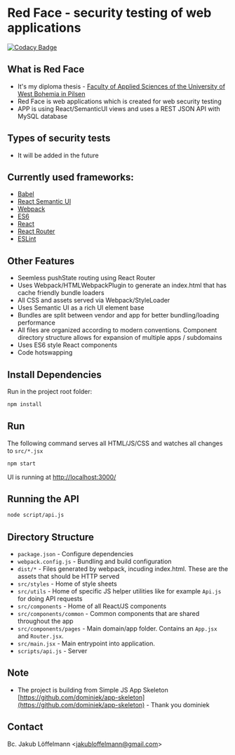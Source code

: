 # Red Face - security testing of web applications

[![Codacy Badge](https://api.codacy.com/project/badge/Grade/b48a90f177b74ea8b182ea156f629adc)](https://www.codacy.com/app/JaLe29/red-face?utm_source=github.com&amp;utm_medium=referral&amp;utm_content=JaLe29/red-face&amp;utm_campaign=Badge_Grade)

## What is Red Face

* It's my diploma thesis - [Faculty of Applied Sciences of the University of West Bohemia in Pilsen](http://www.fav.zcu.cz/en/)
* Red Face is web applications which is created for web security testing
* APP is using React/SemanticUI views and uses a REST JSON API with MySQL database

## Types of security tests

* It will be added in the future

## Currently used frameworks:

* [Babel](https://babeljs.io/)
* [React Semantic UI](http://react.semantic-ui.com/)
* [Webpack](http://webpack.github.io/)
* [ES6](https://babeljs.io/docs/learn-es2015/)
* [React](https://facebook.github.io/react/)
* [React Router](https://github.com/reactjs/react-router)
* [ESLint](https://eslint.org/)

## Other Features

* Seemless pushState routing using React Router
* Uses Webpack/HTMLWebpackPlugin to generate an index.html that has cache friendly bundle loaders
* All CSS and assets served via Webpack/StyleLoader
* Uses Semantic UI as a rich UI element base
* Bundles are split between vendor and app for better bundling/loading performance
* All files are organized according to modern conventions. Component directory structure allows for expansion of multiple apps / subdomains
* Uses ES6 style React components
* Code hotswapping

## Install Dependencies

Run in the project root folder:

```bash
npm install
```

## Run

The following command serves all HTML/JS/CSS and watches all changes to `src/*.jsx`

```bash
npm start
```

UI is running at [http://localhost:3000/](http://localhost:3000/)

## Running the API

```bash
node script/api.js
```

## Directory Structure

* `package.json` - Configure dependencies
* `webpack.config.js` - Bundling and build configuration
* `dist/*` - Files generated by webpack, incuding index.html. These are the assets that should be HTTP served
* `src/styles` - Home of style sheets
* `src/utils` - Home of specific JS helper utilities like for example `Api.js` for doing API requests
* `src/components` - Home of all React/JS components
* `src/components/common` - Common components that are shared throughout the app
* `src/components/pages` - Main domain/app folder. Contains an `App.jsx` and `Router.jsx`.
* `src/main.jsx` - Main entrypoint into application.
* `scripts/api.js` - Server

## Note

* The project is building from Simple JS App Skeleton [https://github.com/dominiek/app-skeleton](https://github.com/dominiek/app-skeleton) - Thank you dominiek

## Contact
Bc. Jakub Löffelmann <<jakubloffelmann@gmail.com>>

